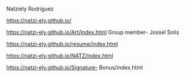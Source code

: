 Natziely Rodriguez

https://natzi-ely.github.io/

https://natzi-ely.github.io/Art/Index.html
Group member- Jossel Solis

https://natzi-ely.github.io/resume/index.html

https://natzi-ely.github.io/NATZ/index.html

https://natzi-ely.github.io/Signature- Bonus/index.html
